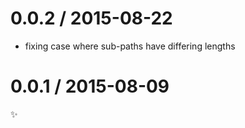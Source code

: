 
0.0.2 / 2015-08-22
==================

  * fixing case where sub-paths have differing lengths

0.0.1 / 2015-08-09
==================

:sparkles:
